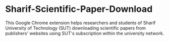 # Sharif-Scientific-Paper-Download
This Google Chrome extension helps researchers and students of Sharif University of Technology (SUT) downloading scientific papers from publishers' websites using SUT's subscription within the university network.
